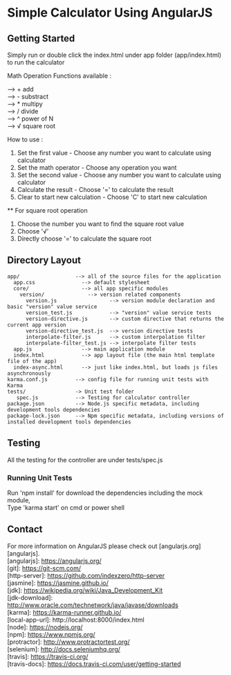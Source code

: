 # Simple Calculator Using AngularJS

## Getting Started

Simply run or double click the index.html under app folder (app/index.html) to run the calculator

Math Operation Functions available : 

--> + add <br>
--> - substract <br>
--> * multipy <br>
--> / divide <br>
--> ^ power of N <br>
--> √ square root

How to use :
1. Set the first value - Choose any number you want to calculate using calculator
2. Set the math operator - Choose any operation you want
3. Set the second value - Choose any number you want to calculate using calculator
4. Calculate the result - Choose '=' to calculate the result
5. Clear to start new calculation - Choose 'C' to start new calculation

** For square root operation
1. Choose the number you want to find the square root value
2. Choose '√' 
3. Directly choose '=' to calculate the square root


## Directory Layout

```
app/                  --> all of the source files for the application
  app.css               --> default stylesheet
  core/                 --> all app specific modules
    version/              --> version related components
      version.js                 --> version module declaration and basic "version" value service
      version_test.js            --> "version" value service tests
      version-directive.js       --> custom directive that returns the current app version
      version-directive_test.js  --> version directive tests
      interpolate-filter.js      --> custom interpolation filter
      interpolate-filter_test.js --> interpolate filter tests  
  app.js                --> main application module
  index.html            --> app layout file (the main html template file of the app)
  index-async.html      --> just like index.html, but loads js files asynchronously
karma.conf.js         --> config file for running unit tests with Karma
tests/				  -> Unit test folder
   spec.js            --> Testing for calculator controller
package.json          --> Node.js specific metadata, including development tools dependencies
package-lock.json     --> Npm specific metadata, including versions of installed development tools dependencies
```


## Testing
All the testing for the controller are under tests/spec.js

### Running Unit Tests
Run 'npm install' for download the dependencies including the mock module, <br>
Type 'karma start' on cmd or power shell

## Contact
For more information on AngularJS please check out [angularjs.org][angularjs]. <br>
[angularjs]: https://angularjs.org/ <br>
[git]: https://git-scm.com/ <br>
[http-server]: https://github.com/indexzero/http-server <br>
[jasmine]: https://jasmine.github.io/ <br>
[jdk]: https://wikipedia.org/wiki/Java_Development_Kit <br>
[jdk-download]: http://www.oracle.com/technetwork/java/javase/downloads <br>
[karma]: https://karma-runner.github.io/ <br>
[local-app-url]: http://localhost:8000/index.html <br>
[node]: https://nodejs.org/ <br>
[npm]: https://www.npmjs.org/ <br>
[protractor]: http://www.protractortest.org/ <br>
[selenium]: http://docs.seleniumhq.org/ <br>
[travis]: https://travis-ci.org/ <br>
[travis-docs]: https://docs.travis-ci.com/user/getting-started 
